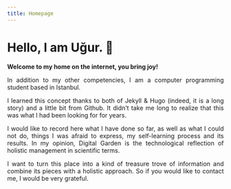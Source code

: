 ```yaml
---
title: Homepage
---
```


# Hello, I am Uğur. 🌟

**Welcome to my home on the internet, you bring joy!**


<div style='text-align: justify;'>

In addition to my other competencies, I am a computer programming student based in Istanbul.

I learned this concept thanks to both of Jekyll & Hugo (indeed, it is a long story)  and a little bit from Github. It didn’t take me long to realize that this was what I had been looking for for years.

I would like to record here what I have done so far, as well as what I could not do, things I was afraid to express, my self-learning process and its results. In my opinion, Digital Garden is the technological reflection of holistic management in scientific terms.
 
I want to turn this place into a kind of treasure trove of information and combine its pieces with a holistic approach. So if you would like to contact me, I would be very grateful.

</div>